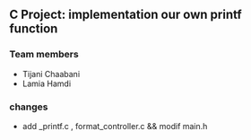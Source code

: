 ## C Project: implementation our own printf function 

### Team members

- Tijani Chaabani
- Lamia Hamdi

### changes

- add _printf.c , format_controller.c && modif main.h


